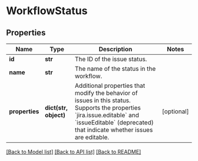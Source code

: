 # WorkflowStatus

## Properties
Name | Type | Description | Notes
------------ | ------------- | ------------- | -------------
**id** | **str** | The ID of the issue status. | 
**name** | **str** | The name of the status in the workflow. | 
**properties** | **dict(str, object)** | Additional properties that modify the behavior of issues in this status. Supports the properties &#x60;jira.issue.editable&#x60; and &#x60;issueEditable&#x60; (deprecated) that indicate whether issues are editable. | [optional] 

[[Back to Model list]](../README.md#documentation-for-models) [[Back to API list]](../README.md#documentation-for-api-endpoints) [[Back to README]](../README.md)

